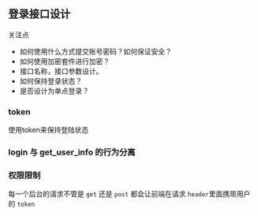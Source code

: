 ## 登录接口设计
关注点
* 如何使用什么方式提交账号密码？如何保证安全？
* 如何使用加密套件进行加密？
* 接口名称，接口参数设计。 
* 如何保持登录状态？
* 是否设计为单点登录？

### token
使用token来保持登陆状态


### login 与 get_user_info 的行为分离




### 权限限制
每一个后台的请求不管是 `get` 还是 `post` 都会让前端在请求 `header`里面携带用户的 `token`

